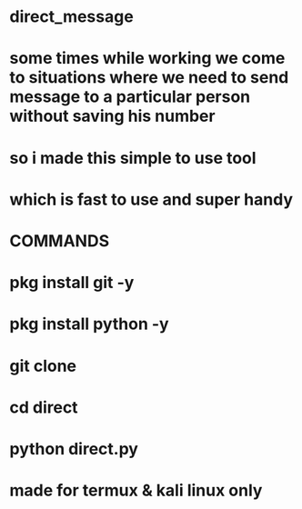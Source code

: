 # direct_message
# some times while working we come to situations where we need to send message to a particular person without saving his number 
# so i made this simple to use tool 
# which is fast to use and super handy 

# COMMANDS
# pkg install git -y
# pkg install python -y
# git clone 
# cd direct
# python direct.py

# made for termux & kali linux only
